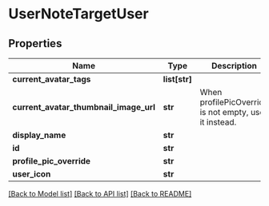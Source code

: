 # UserNoteTargetUser


## Properties
Name | Type | Description | Notes
------------ | ------------- | ------------- | -------------
**current_avatar_tags** | **list[str]** |  | [optional] 
**current_avatar_thumbnail_image_url** | **str** | When profilePicOverride is not empty, use it instead. | [optional] 
**display_name** | **str** |  | [optional] 
**id** | **str** |  | [optional] 
**profile_pic_override** | **str** |  | [optional] 
**user_icon** | **str** |  | [optional] 

[[Back to Model list]](../README.md#documentation-for-models) [[Back to API list]](../README.md#documentation-for-api-endpoints) [[Back to README]](../README.md)


